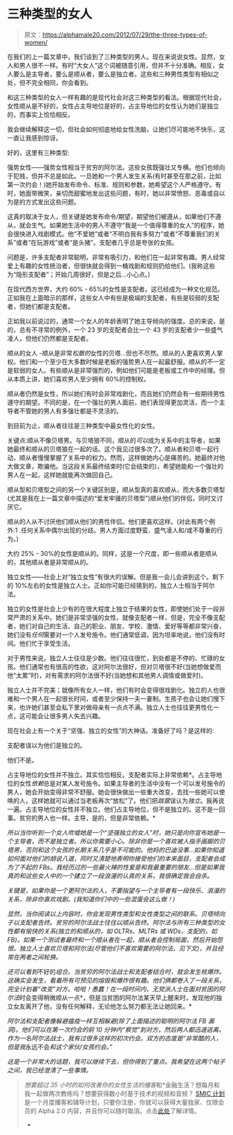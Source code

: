 # 三种类型的女人

> 原文：<https://alphamale20.com/2012/07/29/the-three-types-of-women/>

在我们的上一篇文章中，我们谈到了三种类型的男人。现在来说说女性。显然，女人和男人很不一样。有时“大女人”这个词被随意引用，但并不十分准确。相反，女人要么是主导者，要么是顺从者，要么是独立者。这些和三种男性类型有相似之处，但不完全相同，你会看到。

和这三种类型的女人一样有趣的是现代社会对这三种类型的看法。根据现代社会，女性顺从是不好的，女性占主导地位是好的，占主导地位的女性认为她们是独立的，而事实上恰恰相反。

我会继续解释这一切，但社会如何彻底地给女性洗脑，让她们尽可能地不快乐，这一直让我感到惊讶。

好的，这里有三种类型:

强势女性——强势女性相当于贫穷的阿尔法。这些女孩既强壮又专横。他们也倾向于犯贱，但并不总是如此。一旦她和一个男人发生关系(有时甚至在那之前，比如第一次约会！)她开始发布命令、标准、规则和参数，她希望这个人严格遵守。有时，她面带微笑，亲切而甜蜜地发出这些问题，有时，她以非常愤怒、恶毒或自以为是的方式发出这些问题。

这真的取决于女人，但关键是她发布命令/期望，期望他们被遵从，如果他们不遵从，就会生气。如果她生活中的男人不遵守“我是一个值得尊重的女人”的程序，她会很快进入戏剧模式。他“不爱她”或者“不明白我有多努力”或者“不尊重我们的关系”或者“在玩游戏”或者“是头猪”。支配者几乎总是夸张的女孩。

问题是，许多支配者非常聪明，非常有吸引力，和他们在一起非常有趣。男人经常爱上有趣的女性统治者，但很快就会得到一桶戏剧和规则扔给他们。(我称这些为“隐形支配者”；开始几周很好，但是之后...小心点。)

在现代西方世界，大约 60% - 65%的女性是支配者。这已经成为一种文化规范。正如我在上面暗示的那样，这些女人中有些是极端的支配者，有些是较弱的支配者，但她们都是支配者。

正如我以前说过的，通常一个女人的年龄表明了她主导倾向的强度。总的来说，是的，总有不寻常的例外，一个 23 岁的支配者会比一个 43 岁的支配者少一些盛气凌人，但他们仍然都是支配者。

顺从的女人 -顺从是非常*松散的*女性的贝塔...但也不尽然。顺从的人更喜欢男人掌权。他们和一个至少在大多数时候是老板的强势男人在一起最舒服。顺从的不一定是软弱的女人。有些顺从是非常强烈的，例如他们可能是老板或工作中的经理。但从本质上讲，她们喜欢男人至少拥有 60%的控制权。

顺从者仍然是女性，所以她们有时会非常戏剧化，而且她们仍然会有一些期待男性遵守的期望。不同的是，在一个强壮的男人面前，她们表现得更加灵活，而一个主导者不管她的男人有多强壮都是不灵活的。

到目前为止，顺从者往往是三种类型中最女性化的女性。

关键点:顺从不像贝塔男。与贝塔狼不同，顺从的*可以*成为关系中的主导者，如果她最终和顺从的贝塔狼在一起的话。这个我见过很多次了。顺从者和贝塔一起行动，顺从者慢慢掌握了关系中的权力。然而，这样做她内心是痛苦的。她最终对他大做文章，欺骗他。当这段关系最终结束时(它会结束的)，希望她能和一个强壮的男人在一起，这样她就能再次做回自己。

顺从型和贝塔型之间的另一个关键区别是，顺从型真的喜欢顺从，而大多数贝塔型(尤其是我在上一篇文章中描述的“爱发牢骚的贝塔型”)顺从他们的伴侣，同时又讨厌它。

顺从的人从不讨厌他们顺从他们的男性伴侣。他们更喜欢这样。(对此有两个例外:1 .任何关系中偶尔出现的分歧。男人方面过度野蛮、盛气凌人和/或不尊重的行为。)

大约 25% - 30%的女性是顺从的。同样，这是一个尺度，即一些顺从者是顺从的，其他顺从者是非常顺从的。

独立女性——社会上对“独立女性”有很大的误解。但是我一会儿会讲到这个。剩下的 10%左右的女性是独立人士。正如你可能已经猜到的，独立人士相当于阿尔法。

独立的女性是社会上少有的在很大程度上独立于结果的女性，即使她们处于一段非常严肃的关系中。她们是非常坚强的女性，就像支配者一样，但是，完全不像支配者，她们对自己的生活、自己的职业、朋友、学校、激情、爱好等等都非常兴奋，她们没有*任何*需要对一个人发号施令。他们通常低调，因为坦率地说，他们没有时间。他们忙于享受生活。

对于男性来说，独立人士往往是少数。他们往往很忙，到处都是不停的、忙碌的女孩。他们通常也有很高的性欲，这对阿尔法很好，但对贝塔很不好(当她想做爱而他“太累”时)，对有需求的阿尔法很不好(当她想和其他男人调情或做爱时)。

独立人士并不完美；就像所有女人一样，他们有时会变得很戏剧化。独立的人也很难和一个男人在一起很长时间，或者至少保持一夫一妻制。生孩子也会让她们慢下来，也许她们甚至会私下里对做母亲有一点点不满。独立人士也往往更男性化一点，这可能会让很多男人失去兴趣。

现在社会上有一个关于“坚强、独立的女性”的大神话。准备好了吗？是这样的:

支配者误以为他们是独立的。

他们不是。

占主导地位的女性并不独立。其实恰恰相反。支配者实际上非常依赖*。占主导地位的女性*依赖*总是对某人发号施令。如果主导者的生活中没有一个可以发号施令的男人，她会开始变得非常不舒服。她会很快做出一些重大改变，去找一些她可以使唤的人，这样她就可以通过当老板再次“放松”了。他们把*跋扈*误认为*独立*。我再说一遍。占主导地位的女性并不独立。他们占主导地位，但不是独立的。这不是一回事。贫穷的男人也一样。主导，是的，但是非常依赖。*

*所以当你听到一个女人吹嘘她是一个“坚强独立的女人”时，她只是向你宣布她是一个主导者，而不是独立者。所以你需要小心。除非你是一个喜欢被人指手画脚的贝塔男，否则和这个女孩的长期关系几乎是不可能的。他妈的巴迪没事...如果你知道如何面对他们的胡说八道，同时又清楚地表明你接受他们的本来面目，支配者会成为了不起的 FBs。我经历过的一些最火辣的性爱是和我最重要的朋友...但是如果我真的和这些女人中的一个建立了一段浪漫的认真的关系，我很确定我会自杀。*

*关键是，如果你是一个更阿尔法的人，不要指望与一个主导者有一段快乐、浪漫的关系，除非你喜欢戏剧。(我知道你们中的一些混蛋会这么做！)*

*显然，当你阅读以上内容时，你会发现男性类型和女性类型之间的联系。贝塔倾向于以支配者告终。贫穷的阿尔法战士往往以顺从告终。阿尔法与所有三种类型的女性都有愉快的关系(独立的和顺从的，如 OLTRs、MLTRs 或 WDs，支配的，如 FB)。如果一个测试者最终和一个顺从者在一起，顺从者会控制局面，然后开始怨恨。独立人士喜欢贝塔和阿尔法(尽管他们不喜欢需要的阿尔法，见下文)，并且经常在两者之间轮换。*

*还可以看到*不好的*组合。当贫穷的阿尔法战士和支配者结合时，就会发生核爆炸。这确实会发生，看着所有可预见的熔毁和爆炸很有趣。他们俩都卷入了一段关系，完全计划着“改变”对方。哈哈！愚蠢！在一段时间内，无党派人士在面对贫困的阿尔法*时会变得稍微顺从一点*，但是当贫困的阿尔法某天早上醒来时，发现他的独立女友离开了他，没有任何解释，无论他怎么努力都无法让她回来。*

*阿尔法和支配者像躲避瘟疫一样互相躲避(除了上面描述的聪明的阿尔法 FB 漏洞)。他们可以在第一次约会的前 10 分钟内“察觉”到对方，然后两人都迅速逃离。作为一名阿尔法战士，我有过很多这样的初次约会。双方的态度是“非常酷的人，但是我*永远不会*和这个家伙/女孩约会。”*

*这是一个非常大的话题，我可以继续下去，但你得到了重点。我希望在这两个帖子之间，我已经澄清了一些事情。*

> *想要超过 35 小时的如何改善你的女性生活的播客*和*金融生活？想每月和我一起做两次教练吗？想要获得数小时基于技术的视频和音频？ [SMIC 计划](https://alphamale20.kartra.com/page/vIL17)是一个月度播客和辅导计划，只要你注册，你就可以获得大量独家、仅限会员的 Alpha 2.0 内容，并且你可以随时取消。点击[此处](https://alphamale20.kartra.com/page/vIL17)了解详情。
> 
> *